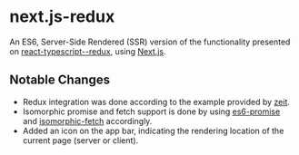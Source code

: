 # next.js-redux

An ES6, Server-Side Rendered (SSR) version of the functionality presented on [react-typescript--redux](https://github.com/orenhd/react-typescript--redux), using [Next.js](https://www.npmjs.com/package/create-next-app).

## Notable Changes
- Redux integration was done according to the example provided by [zeit](https://github.com/zeit/next.js/tree/master/examples/with-redux).
- Isomorphic promise and fetch support is done by using [es6-promise](https://www.npmjs.com/package/es6-promise) and [isomorphic-fetch](https://www.npmjs.com/package/isomorphic-fetch) accordingly.
- Added an icon on the app bar, indicating the rendering location of the current page (server or client).